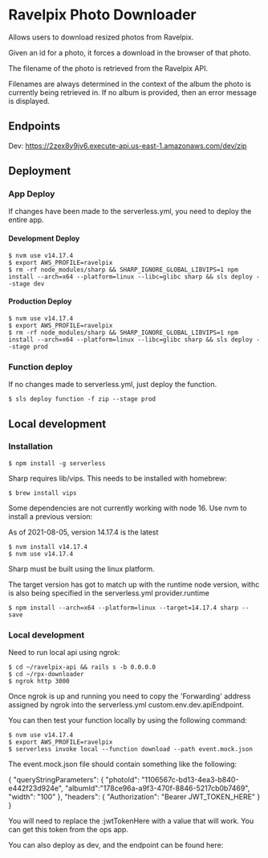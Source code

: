 # Ravelpix Photo Downloader

Allows users to download resized photos from Ravelpix.

Given an id for a photo, it forces a download in the browser of that photo.

The filename of the photo is retrieved from the Ravelpix API.

Filenames are always determined in the context of the album the photo is
currently being retrieved in. If no album is provided, then an error message
is displayed.

## Endpoints

Dev: https://2zex8y9jv6.execute-api.us-east-1.amazonaws.com/dev/zip

## Deployment

### App Deploy

If changes have been made to the serverless.yml, you need to deploy the entire app.

#### Development Deploy
    $ nvm use v14.17.4
    $ export AWS_PROFILE=ravelpix
    $ rm -rf node_modules/sharp && SHARP_IGNORE_GLOBAL_LIBVIPS=1 npm install --arch=x64 --platform=linux --libc=glibc sharp && sls deploy --stage dev

#### Production Deploy
    $ nvm use v14.17.4
    $ export AWS_PROFILE=ravelpix
    $ rm -rf node_modules/sharp && SHARP_IGNORE_GLOBAL_LIBVIPS=1 npm install --arch=x64 --platform=linux --libc=glibc sharp && sls deploy --stage prod

### Function deploy

If no changes made to serverless.yml, just deploy the function.

    $ sls deploy function -f zip --stage prod


## Local development

### Installation

    $ npm install -g serverless

Sharp requires lib/vips. This needs to be installed with homebrew:

    $ brew install vips

Some dependencies are not currently working with node 16. Use nvm to install a previous version:

As of 2021-08-05, version 14.17.4 is the latest 

    $ nvm install v14.17.4
    $ nvm use v14.17.4

Sharp must be built using the linux platform.

The target version has got to match up with the runtime node version, withc is also being specified
in the serverless.yml provider.runtime

    $ npm install --arch=x64 --platform=linux --target=14.17.4 sharp --save


### Local development

Need to run local api using ngrok:

    $ cd ~/ravelpix-api && rails s -b 0.0.0.0
    $ cd ~/rpx-downloader
    $ ngrok http 3000
     

Once ngrok is up and running you need to copy the 'Forwarding' address 
assigned by ngrok into the serverless.yml custom.env.dev.apiEndpoint.

You can then test your function locally by using the following command:

    $ nvm use v14.17.4
    $ export AWS_PROFILE=ravelpix
    $ serverless invoke local --function download --path event.mock.json

The event.mock.json file should contain something like the following:

{
  "queryStringParameters": {
    "photoId": "1106567c-bd13-4ea3-b840-e442f23d924e",
    "albumId":"178ce96a-a9f3-470f-8846-5217cb0b7469",
    "width": "100"
  },
  "headers": { "Authorization": "Bearer JWT_TOKEN_HERE" }
}

You will need to replace the :jwtTokenHere with a value that will work. You can get this token from the ops app.

You can also deploy as dev, and the endpoint can be found here:

